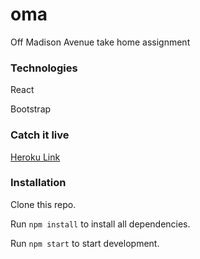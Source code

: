 # oma
Off Madison Avenue take home assignment

### Technologies
React

Bootstrap

### Catch it live
[Heroku Link](https://young-plateau-55933.herokuapp.com/)

### Installation
Clone this repo. 

Run ```npm install``` to install all dependencies. 

Run ```npm start``` to start development. 

